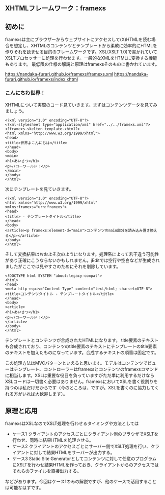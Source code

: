 XHTMLフレームワーク：framexs
---
## 初めに

framexsは主にブラウザーからウェブサイトにアクセスして(X)HTMLを読む場合を想定し、XHTMLのコンテンツとテンプレートから柔軟に効率的にHTMLを作りそれを読ませる目的のフレームワークです。XSL(XSLT 1.0)で書かれていてXSLTプロセッサーに処理を行わせます。一般的なXMLをHTMLに変換する機能もあります。
最低限の仕様の解説と原理はframexsそのものに書かれています。

https://nandaka-furari.github.io/framexs/framexs.xml
https://nandaka-furari.github.io/framexs/index.xhtml

### こんにちわ世界！
XHTMLについて実際のコード見ていきます。まずはコンテンツデータを見てみましょう。

```xml:content.xhtml
<?xml version="1.0" encoding="UTF-8"?>
<?xml-stylesheet type="application/xml" href="../../framexs.xml"?>
<?framexs.skelton template.xhtml?>
<html xmlns="http://www.w3.org/1999/xhtml">
<head>
<title>世界よこんにちは</title>
</head>
<body>
<main>
<h1>あいさつ</h1>
<p>ハローワールド！</p>
</main>
</body>
</html>
```

次にテンプレートを見ていきます。

```xml:template.xhtml
<?xml version="1.0" encoding="UTF-8"?>
<html xmlns="http://www.w3.org/1999/xhtml" xmlns:framexs="urn:framexs">
<head>
<title> - テンプレートタイトル</title>
</head>
<body>
<article><p framexs:element-d="main">コンテンツのmain部分を読み込み置き換える</p></article>
</body>
</html>
```

そして変換結果はおおよそ次のようになります。処理系によって若干違う可能性があり正確にこうならないかもしれません。jEditでは空行や空白などが生成されましたがここでは見やすさのためにそれを削除しています。

```xml:result
<!DOCTYPE html SYSTEM "about:legacy-compat">
<html>
<head>
<meta http-equiv="Content-Type" content="text/html; charset=UTF-8">
<title>コンテンツタイトル - テンプレートタイトル</title>
</head>
<body>
<article>
<h1>あいさつ</h1>
<p>ハローワールド！</p>
</article>
</body>
</html>
```

テンプレートとコンテンツが合成されたHTMLになります。
title要素のテキストも合成されており、コンテンツのtitle要素のテキストにテンプレートのtitle要素のテキストを加えたものになっています。合成するテキストの順番は固定です。

この処理方法はMVCパターンといえると思います。モデルはコンテンツでビューはテンプレート、コントローラーはframexsとコンテンツのframexsコマンドに相当します。XSLは重要な役目を負っていますがただ単に利用するだけならXSLコードは一切書く必要はありません。framexsにおいてXSLを書く役割りを持つのは私だけだからです（今のところは、ですが。XSLを書くのに協力してくれる方がいれば大歓迎します）。

## 原理と応用

framexsはXSLなのでXSLT処理を行わせるタイミングや方法としては

* ケース1 クライアントのアクセスごとにクライアント側のブラウザでXSLTを行わせ、同時に結果HTMLを処理させる。
* ケース2 クライアントのアクセスごとにサーバー側でXSLT処理を行い、クライアントに対して結果HTMLをサーバーが出力する。
* ケース3 Static Site Generatorとしてコンテンツに対して任意のプログラムにXSLTを行わせ結果HTMLを作っておき、クライアントからのアクセスではそれらのファイルを直接出力する。

などがあります。今回はケース1のみの解説ですが、他のケースで活用することは可能なはずです。
